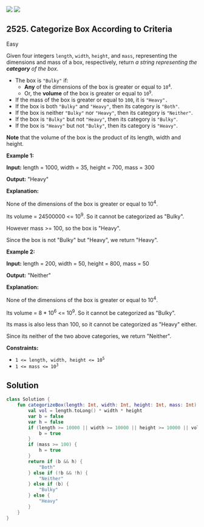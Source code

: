 [![](https://img.shields.io/github/stars/javadev/LeetCode-in-Kotlin?label=Stars&style=flat-square)](https://github.com/javadev/LeetCode-in-Kotlin)
[![](https://img.shields.io/github/forks/javadev/LeetCode-in-Kotlin?label=Fork%20me%20on%20GitHub%20&style=flat-square)](https://github.com/javadev/LeetCode-in-Kotlin/fork)

## 2525\. Categorize Box According to Criteria

Easy

Given four integers `length`, `width`, `height`, and `mass`, representing the dimensions and mass of a box, respectively, return _a string representing the **category** of the box_.

*   The box is `"Bulky"` if:
    *   **Any** of the dimensions of the box is greater or equal to <code>10<sup>4</sup></code>.
    *   Or, the **volume** of the box is greater or equal to <code>10<sup>9</sup></code>.
*   If the mass of the box is greater or equal to `100`, it is `"Heavy".`
*   If the box is both `"Bulky"` and `"Heavy"`, then its category is `"Both"`.
*   If the box is neither `"Bulky"` nor `"Heavy"`, then its category is `"Neither"`.
*   If the box is `"Bulky"` but not `"Heavy"`, then its category is `"Bulky"`.
*   If the box is `"Heavy"` but not `"Bulky"`, then its category is `"Heavy"`.

**Note** that the volume of the box is the product of its length, width and height.

**Example 1:**

**Input:** length = 1000, width = 35, height = 700, mass = 300

**Output:** "Heavy"

**Explanation:** 

None of the dimensions of the box is greater or equal to 10<sup>4</sup>.

Its volume = 24500000 <= 10<sup>9</sup>. So it cannot be categorized as "Bulky". 

However mass >= 100, so the box is "Heavy". 

Since the box is not "Bulky" but "Heavy", we return "Heavy".

**Example 2:**

**Input:** length = 200, width = 50, height = 800, mass = 50

**Output:** "Neither"

**Explanation:** 

None of the dimensions of the box is greater or equal to 10<sup>4</sup>. 

Its volume = 8 \* 10<sup>6</sup> <= 10<sup>9</sup>. So it cannot be categorized as "Bulky". 

Its mass is also less than 100, so it cannot be categorized as "Heavy" either. 

Since its neither of the two above categories, we return "Neither".

**Constraints:**

*   <code>1 <= length, width, height <= 10<sup>5</sup></code>
*   <code>1 <= mass <= 10<sup>3</sup></code>

## Solution

```kotlin
class Solution {
    fun categorizeBox(length: Int, width: Int, height: Int, mass: Int): String {
        val vol = length.toLong() * width * height
        var b = false
        var h = false
        if (length >= 10000 || width >= 10000 || height >= 10000 || vol >= 1000000000) {
            b = true
        }
        if (mass >= 100) {
            h = true
        }
        return if (b && h) {
            "Both"
        } else if (!b && !h) {
            "Neither"
        } else if (b) {
            "Bulky"
        } else {
            "Heavy"
        }
    }
}
```